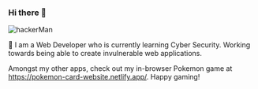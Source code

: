 ### Hi there 👋

![hackerMan](https://i.kym-cdn.com/entries/icons/mobile/000/021/807/ig9OoyenpxqdCQyABmOQBZDI0duHk2QZZmWg2Hxd4ro.jpg)

🌱 I am a Web Developer who is currently learning Cyber Security. Working towards being able to create invulnerable web applications. 

Amongst my other apps, check out my in-browser Pokemon game at https://pokemon-card-website.netlify.app/. Happy gaming!

<!--
**IvanCastillo1986/IvanCastillo1986** is a ✨ _special_ ✨ repository because its `README.md` (this file) appears on your GitHub profile.

Here are some ideas to get you started:

- 🔭 I’m currently working on ...
- 🌱 I’m currently learning ...
- 👯 I’m looking to collaborate on ...
- 🤔 I’m looking for help with ...
- 💬 Ask me about ...
- 📫 How to reach me: ...
- 😄 Pronouns: ...
- ⚡ Fun fact: ...
-->
